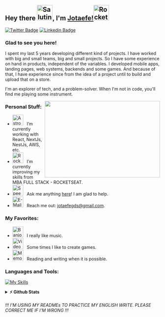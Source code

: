 ## Hey there <img src="https://raw.githubusercontent.com/Tarikul-Islam-Anik/Animated-Fluent-Emojis/master/Emojis/Smilies/Saluting%20Face.png" alt="Saluting Face" width="50" height="50" />, I'm [Jotaefe!](https://imjotaefe.com.br/)<img src="https://raw.githubusercontent.com/Tarikul-Islam-Anik/Animated-Fluent-Emojis/master/Emojis/Travel%20and%20places/Rocket.png" alt="Rocket" width="50" height="50" />

[![Twitter Badge](https://img.shields.io/badge/-Twitter-00acee?style=flat-square&logo=Twitter&logoColor=white)](https://x.com/imjotaefe)
[![Linkedin Badge](https://img.shields.io/badge/-LinkedIn-0e76a8?style=flat-square&logo=Linkedin&logoColor=white)](https://www.linkedin.com/in/jo%C3%A3oofernando/)

### Glad to see you here!

I spent my last 5 years developing different kind of projects. I have worked with big and small teams, big and small projects. So I have some experience on hand in products, independent of the variables. I developed mobile apps, landing pages, web systems, backends and some games. And because of that, I have experience since from the idea of a project until to build and upload that on a store. 

I'm an explorer of tech, and a problem-solver. When I'm not in code, you'll find me playing some instrument.

<img align="right" height="250" width="375" alt="" src="https://user-images.githubusercontent.com/74038190/225813708-98b745f2-7d22-48cf-9150-083f1b00d6c9.gif" />

### Personal Stuff:

- <img src="https://raw.githubusercontent.com/Tarikul-Islam-Anik/Animated-Fluent-Emojis/master/Emojis/People%20with%20professions/Astronaut%20Medium%20Skin%20Tone.png" alt="Astronaut Medium Skin Tone" width="35" height="35" /> &nbsp; I’m currently working with React, NextJs, NestJs, AWS, etc.
- <img src="https://raw.githubusercontent.com/Tarikul-Islam-Anik/Animated-Fluent-Emojis/master/Emojis/Travel%20and%20places/Rocket.png" alt="Rocket" width="35" height="35" /> &nbsp; I’m currently improving my skills from MBA FULL STACK - ROCKETSEAT.
- <img src="https://raw.githubusercontent.com/Tarikul-Islam-Anik/Animated-Fluent-Emojis/master/Emojis/Smilies/Speech%20Balloon.png" alt="Speech Balloon" width="35" height="35" /> &nbsp; Ask me anything [here](https://github.com/imjotaefe/imjotaefe/issues/)! I am glad to help.
- <img src="https://raw.githubusercontent.com/Tarikul-Islam-Anik/Animated-Fluent-Emojis/master/Emojis/Objects/E-Mail.png" alt="E-Mail" width="35" height="35" /> &nbsp; Reach me out: jotaefegds@gmail.com.

### My Favorites:

- <img src="https://raw.githubusercontent.com/Tarikul-Islam-Anik/Animated-Fluent-Emojis/master/Emojis/Objects/Banjo.png" alt="Banjo" width="35" height="35" /> &nbsp; I really like music.
- <img src="https://raw.githubusercontent.com/Tarikul-Islam-Anik/Animated-Fluent-Emojis/master/Emojis/Activities/Video%20Game.png" alt="Video Game" width="35" height="35" /> &nbsp; Some times I like to create games.
- <img src="https://raw.githubusercontent.com/Tarikul-Islam-Anik/Animated-Fluent-Emojis/master/Emojis/Objects/Memo.png" alt="Memo" width="35" height="35" /> &nbsp; Reading and writing when it is possible.

### Languages and Tools:

[![My Skills](https://skillicons.dev/icons?i=js,ts,react,redux,cypress,nextjs,vite,vitest,nodejs,express,graphql,nestjs,prisma,html,jest,styledcomponents,tailwind,bootstrap,css,aws,mongodb,mysql,postgres,firebase,linux,git,docker,cs,unity,rider,gamemakerstudio,ps,obsidian,notion,arduino)](https://skillicons.dev)

<details>
  <summary><b>⚡ Github Stats</b></summary>

  <br />
  <img height="180em" src="https://github-readme-stats.vercel.app/api?username=imjotaefe&show_icons=true&hide_border=true&&count_private=true&include_all_commits=true" />
  <img height="180em" src="https://github-readme-stats.vercel.app/api/top-langs/?username=imjotaefe&exclude_repo=KNN-Image-Classification&show_icons=true&hide_border=true&layout=compact&langs_count=8"/>
</details>

###### !!! I'M USING MY READMEs TO PRACTICE MY ENGLISH WRITE. PLEASE CORRECT ME IF I'M WRONG !!!



